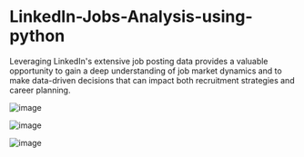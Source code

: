 # LinkedIn-Jobs-Analysis-using-python
Leveraging LinkedIn's extensive job posting data provides a valuable opportunity to gain a deep understanding of job market dynamics and to make data-driven decisions that can impact both recruitment strategies and career planning.

![image](https://github.com/user-attachments/assets/e26035e1-4b68-46ff-925f-630635d2eeb5)

![image](https://github.com/user-attachments/assets/45e24b96-7ccb-42cf-8eea-53e96e44c17b)


![image](https://github.com/user-attachments/assets/f61adf19-fc24-4234-a325-8678456b5b7f)



